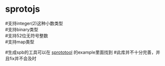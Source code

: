 # sprotojs

#支持integer(2)这种小数类型  
#支持binary类型  
#支持52位无符号整数  
#支持map类型  

#生成spb的工具可以在 [sprototool](https://github.com/zhangshiqian1214/sprototool.git "Title") 的example里面找到
#此库并不十分完善，并且fix并不会及时

